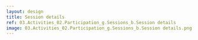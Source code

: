 ```yaml
---
layout: design
title: Session details
ref: 03.Activities_02.Participation_g.Sessions_b.Session details
image: 03.Activities_02.Participation_g.Sessions_b.Session details.png
---
```

